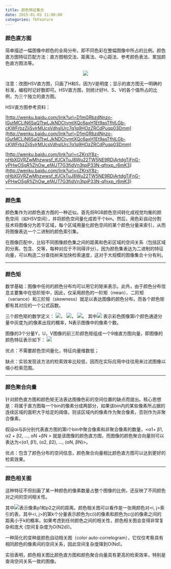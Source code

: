 ```yaml
---
title: 颜色特征集合
date: 2015-01-01 11:00:00
categories: fbFeature
---
```


<script type="text/javascript" src="http://cdn.mathjax.org/mathjax/latest/MathJax.js?config=default"></script>

<!--<img src="http://latex.codecogs.com/gif.latex? a^{i}"/>
<center><img src="{{ site.baseurl }}/images/pdBase/svm_smo1.png"></center>-->

### 颜色直方图

   简单描述一幅图像中颜色的全局分布，即不同色彩在整幅图像中所占的比例。颜色直方图特征匹配方法：直方图相交法、距离法、中心距法、参考颜色表法、累加颜色直方图法等。

<center><img src="{{ site.baseurl }}/images/pdBase/fea_color1.png"></center>

   注意：改图HSV直方图，只画了H和S，因为V是明度；显示的直方图无一明确的标准，编程时记好数即可。HSV直方图，则统计好H、S、V的各个值所占的比例，为三个独立的直方图。
 
   HSV直方图参考资料：

[http://wenku.baidu.com/link?url=D1mGRbzdNnzo-lGutMCLiN6SaQTtwLJkNDCtvmtXQc6axH1Et9asTfhILGb-cKWFrbzZjiSvlrMUcsVdhsIUrc7q1q9HOzZRCdPuqp03Dmm](http://wenku.baidu.com/link?url=D1mGRbzdNnzo-lGutMCLiN6SaQTtwLJkNDCtvmtXQc6axH1Et9asTfhILGb-cKWFrbzZjiSvlrMUcsVdhsIUrc7q1q9HOzZRCdPuqp03Dmm)
			
[http://wenku.baidu.com/link?url=cZKrsY8z-nHbXGVRZwMhzwwsf_tfJCkTuJ8Wu22TW5NE9RDiArtdgTjFnG-yPHwOSgR1iZhOw_efAUT7G3fjdVn3tpiP33N-qfnxp_r6mK3](http://wenku.baidu.com/link?url=cZKrsY8z-nHbXGVRZwMhzwwsf_tfJCkTuJ8Wu22TW5NE9RDiArtdgTjFnG-yPHwOSgR1iZhOw_efAUT7G3fjdVn3tpiP33N-qfnxp_r6mK3)

------------------------------------------------------------------------------

### 颜色集

   颜色集作为对颜色直方图的一种近似。首先将RGB颜色空间转化成视觉均衡的颜色空间（如HSV空间），并将颜色空间量化成若干个bin。然后，用色彩自动分割技术将图像分为若干区域，每个区域用量化颜色空间的某个颜色分量来索引，从而将图像表达一个二进制的颜色索引集。

   在图像匹配中，比较不同图像颜色集之间的距离和色彩区域的空间关系（包括区域的分离、包含、交等，每种对应于不同得评分）。因为颜色集表达为二进制的特征向量，可以构造二分查找树来加快检索速度，这对于大规模的图像集合十分有利。


------------------------------------------------------------------------------


### 颜色矩

   数学基础：图像中任何的颜色分布均可以用它的矩来表示。此外，由于颜色分布信息主要集中在低阶矩中，因此，仅采用颜色的一阶矩（mean）、二阶矩（variance）和三阶矩（skewness）就足以表达图像的颜色分布。而各个颜色矩都有其对应的一个公式函数。

   三个颜色矩的数学定义： <img src="http://latex.codecogs.com/gif.latex? \mu _i  = \frac{1}{N}\sum\limits_{j = 1}^N {p_{i,j} } "/>， <img src="http://latex.codecogs.com/gif.latex? \sigma _i  = \left( {\frac{1}{N}\sum\limits_{j = 1}^N {(p_{i,j}  - \mu _i )^2 } } \right)^{1/2} "/>， <img src="http://latex.codecogs.com/gif.latex? s_i  = \left( {\frac{1}{N}\sum\limits_{j = 1}^N {(p_{i,j}  - \mu _i )^3 } } \right)^{1/3} "/>。 其中<img src="http://latex.codecogs.com/gif.latex? p_{i,j} "/> 表示彩色图像第i个颜色通道分量中灰度为j的像素出现的概率，N表示图像中的像素个数。

   图像的3个分量Y，U，V图像的前三阶颜色矩组成一个9维直方图向量，即图像的颜色特征表示如下： <img src="http://latex.codecogs.com/gif.latex? F_{color}  = [\mu Y,\sigma Y,sY,\;\;\mu U,\sigma U,sU,\;\;\mu V,\sigma V,sV] "/> 

   优点：不需要颜色空间量化，特征向量维数低；

   缺点：实验发现该方法的检索效率比较低，因而在实际应用中往往用来过滤图像以缩小检索范围。

------------------------------------------------------------------------------

### 颜色聚合向量

   针对颜色直方图和颜色矩无法表达图像色彩的空间位置的缺点而提出。核心思想是：将属于直方图每一个bin的像素分成两部分，如果该bin内的某些像素所占据的连续区域的面积大于给定的阈值，则该区域内的像素作为聚合像素，否则作为非聚合像素。

   假设αi与βi分别代表直方图的第i个bin中聚合像素和非聚合像素的数量，<α1+ β1, α2 + β2, …, αN +βN > 就是该图像的颜色直方图，而图像的颜色聚合向量则可以表达为<(α1, β1), (α2, β2), …, (αN, βN)>。

   优点：包含了颜色分布的空间信息，颜色聚合向量相比颜色直方图可以达到更好的检索效果。


------------------------------------------------------------------------------

### 颜色相关图
 
   这种特征不但刻画了某一种颜色的像素数量占整个图像的比例，还反映了不同颜色对之间的空间相关性。

   其中<img src="{{ site.baseurl }}/images/pdBase/fea_color2.png">表示像素p1和p2之间的距离。颜色相关图可以看作是一张用颜色对<i, j>索引的表，其中<i, j>的第k个分量表示颜色为c(i)的像素和颜色为c(j)的像素之间的距离小于k的概率。如果考虑到任何颜色之间的相关性，颜色相关图会变得非常复杂和庞大 (空间复杂度为O(N2d))。

   一种简化的变种是颜色自动相关图（color auto-correlogram），它仅仅考察具有相同颜色的像素间的空间关系，因此空间复杂度降到O(Nd)。

   实验表明，颜色相关图比颜色直方图和颜色聚合向量具有更高的检索效率，特别是查询空间关系一致的图像。

   
